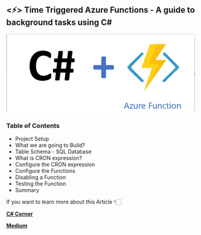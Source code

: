 ## <⚡> Time Triggered Azure Functions - A guide to background tasks using C#

![picture alt](https://github.com/JayKrishnareddy/API_EFCore_AzureFunctions/blob/master/B12.png "Azure Functions - C#")

### Table of Contents

- Project Setup
- What we are going to Build?
- Table Schema - SQL Database
- What is CRON expression?
- Configure the CRON expression
- Configure the Functions
- Disabling a Function
- Testing the Function
- Summary

If you want to learn more about this Article 👇🏻

[**C# Corner**](https://www.c-sharpcorner.com/article/time-triggered-azure-functions-a-guide-to-background-tasks-using-c-sharp/ "C# Corner")

[**Medium**](https://medium.com/@jaykrishnareddy/secure-your-azure-functions-endpoints-open-api-with-basic-authentication-net-831285a9df24 "Medium")
